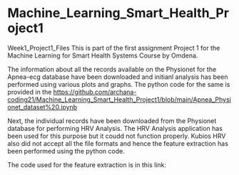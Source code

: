 # Machine_Learning_Smart_Health_Project1
Week1_Project1_Files
This is part of the first assignment Project 1 for the Machine Learning for Smart Health Systems Course by Omdena.

The information about all the records available on the Physionet for the Apnea-ecg database have been downloaded and initianl analysis has been performed using various plots and graphs.
The python code for the same is provided in the https://github.com/archana-coding21/Machine_Learning_Smart_Health_Project1/blob/main/Apnea_Physionet_dataset%20.ipynb

Next, the individual records have been downloaded from the Physionet database for performing HRV Analysis. The HRV Analysis application has been used for this purpose but it coudd not function properly. Kubios HRV also did not accept all the file formats and hence the feature extraction has been performed using the python code.

The code used for the feature extraction is in this link: 
